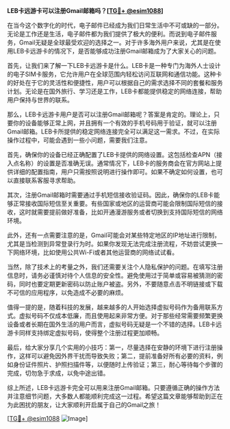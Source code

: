 **LEB卡远游卡可以注册Gmail邮箱吗？[[TG💪+ @esim1088](https://t.me/s/esim1088)]**

在当今这个数字化的时代，电子邮件已经成为我们日常生活中不可或缺的一部分。无论是工作还是生活，电子邮件都为我们提供了极大的便利。而说到电子邮件服务，Gmail无疑是全球最受欢迎的选择之一。对于许多海外用户来说，尤其是在使用LEB卡远游卡的情况下，是否能够成功注册Gmail邮箱成为了大家关心的问题。

首先，让我们来了解一下LEB卡远游卡是什么。LEB卡是一种专门为海外人士设计的电子SIM卡服务，它允许用户在全球范围内轻松访问互联网和通信功能。这种卡的好处在于它的灵活性和便捷性，用户可以根据自己的需求选择不同的套餐和服务计划。无论是在国外旅行、学习还是工作，LEB卡都能提供稳定的网络连接，帮助用户保持与世界的联系。

那么，LEB卡远游卡用户是否可以注册Gmail邮箱呢？答案是肯定的。理论上，只要你的设备能够正常上网，并且拥有一个有效的手机号码用于验证，就可以注册Gmail邮箱。LEB卡所提供的稳定网络连接完全可以满足这一需求。不过，在实际操作过程中，可能会遇到一些小问题，需要我们注意。

首先，确保你的设备已经正确配置了LEB卡提供的网络设置。这包括检查APN（接入点名称）的设置是否准确无误。通常情况下，LEB卡的服务商会在官方网站上提供详细的配置指南，用户只需按照说明进行操作即可。如果不确定如何设置，也可以直接联系客服寻求帮助。

其次，注册Gmail邮箱时需要通过手机短信接收验证码。因此，确保你的LEB卡能够正常接收国际短信至关重要。有些国家或地区的运营商可能会限制国际短信的接收，这时就需要提前做好准备，比如开通漫游服务或者切换到支持国际短信的网络环境。

此外，还有一点需要注意的是，Gmail可能会对某些特定地区的IP地址进行限制，尤其是当检测到异常登录行为时。如果你发现无法完成注册流程，不妨尝试更换一下网络环境，比如使用公共Wi-Fi或者其他运营商的网络试试看。

当然，除了技术上的考量之外，我们还需要关注个人隐私保护的问题。在填写注册信息时，请务必谨慎对待个人信息的安全性。避免使用过于简单或容易被猜测的密码，同时也要定期更新密码以防止账户被盗。另外，不要随意点击不明链接或下载不可信的应用程序，以免造成不必要的麻烦。

值得一提的是，随着科技的发展，越来越多的人开始选择虚拟号码作为备用联系方式。虚拟号码不仅成本低廉，而且使用起来非常方便。对于那些经常需要频繁更换设备或者长期在国外生活的用户而言，虚拟号码无疑是一个不错的选择。LEB卡远游卡同样支持绑定虚拟号码，使得整个注册过程更加顺畅。

最后，给大家分享几个实用的小技巧：第一，尽量选择在安静的环境下进行注册操作，这样可以避免因外界干扰而导致失败；第二，提前准备好所有必要的资料，例如身份证件照片、护照扫描件等，以便随时上传验证；第三，耐心等待每个步骤的完成，切勿急于求成，以免中途出错。

综上所述，LEB卡远游卡完全可以用来注册Gmail邮箱。只要遵循正确的操作方法并注意细节问题，大多数人都能顺利完成这一过程。希望这篇文章能够帮助到正在为此困扰的朋友，让大家顺利开启属于自己的Gmail之旅！

[[TG💪+ @esim1088](https://t.me/s/esim1088) ![Image](https://i.postimg.cc/4NQfJmqS/Snipaste-2025-05-13-00-14-12.png)]